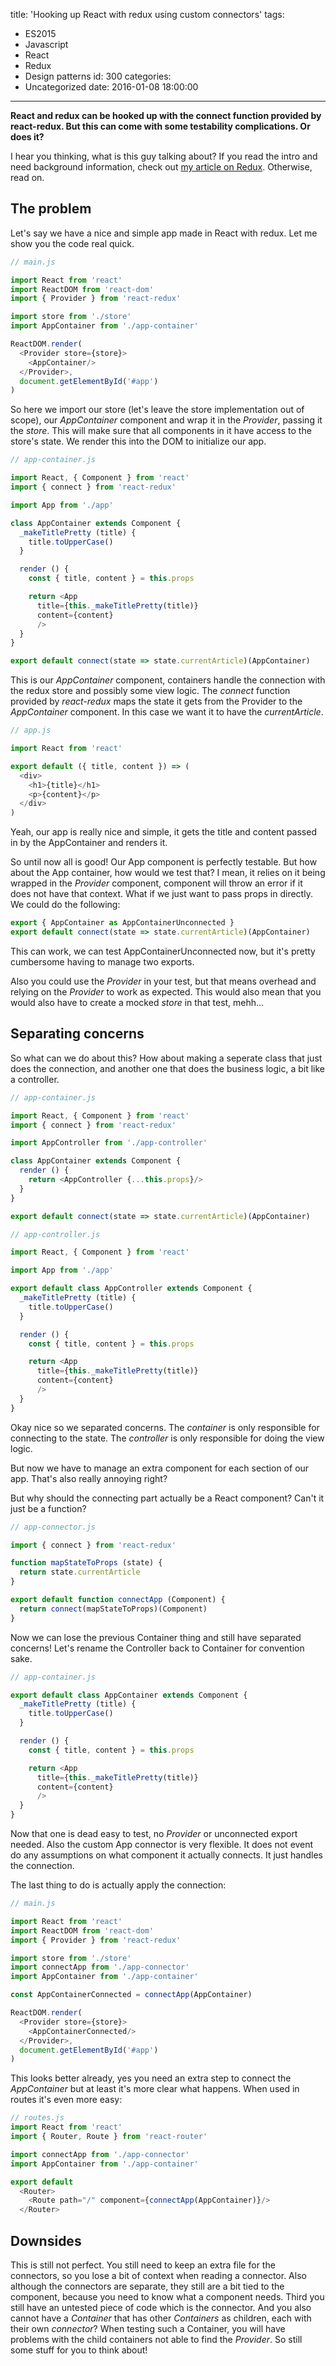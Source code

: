 title: 'Hooking up React with redux using custom connectors'
tags:
  - ES2015
  - Javascript
  - React
  - Redux
  - Design patterns
id: 300
categories:
  - Uncategorized
date: 2016-01-08 18:00:00
---

**React and redux can be hooked up with the connect function provided by react-redux. But this can come with some testability complications. Or does it?**

<!-- more -->

I hear you thinking, what is this guy talking about? If you read the intro and need background information, check out [my article on Redux](/2015/09/29/functionally-managing-state-with-redux/). Otherwise, read on.

## The problem

Let's say we have a nice and simple app made in React with redux. Let me show you the code real quick.

```javascript
// main.js

import React from 'react'
import ReactDOM from 'react-dom'
import { Provider } from 'react-redux'

import store from './store'
import AppContainer from './app-container'

ReactDOM.render(
  <Provider store={store}>
    <AppContainer/>
  </Provider>,
  document.getElementById('#app')
)
```

So here we import our store (let's leave the store implementation out of scope), our _AppContainer_ component and wrap it in the _Provider_, passing it the _store_. This will make sure that all components in it have access to the store's state. We render this into the DOM to initialize our app.

```javascript
// app-container.js

import React, { Component } from 'react'
import { connect } from 'react-redux'

import App from './app'

class AppContainer extends Component {
  _makeTitlePretty (title) {
    title.toUpperCase()
  }

  render () {
    const { title, content } = this.props

    return <App
      title={this._makeTitlePretty(title)}
      content={content}
      />
  }
}

export default connect(state => state.currentArticle)(AppContainer)
```

This is our _AppContainer_ component, containers handle the connection with the redux store and possibly some view logic. The _connect_ function provided by _react-redux_ maps the state it gets from the Provider to the _AppContainer_ component. In this case we want it to have the _currentArticle_.

```javascript
// app.js

import React from 'react'

export default ({ title, content }) => (
  <div>
    <h1>{title}</h1>
    <p>{content}</p>
  </div>
)
```

Yeah, our app is really nice and simple, it gets the title and content passed in by the AppContainer and renders it.

So until now all is good! Our App component is perfectly testable. But how about the App container, how would we test that? I mean, it relies on it being wrapped in the _Provider_ component, component will throw an error if it does not have that context. What if we just want to pass props in directly. We could do the following:

```javascript
export { AppContainer as AppContainerUnconnected }
export default connect(state => state.currentArticle)(AppContainer)
```

This can work, we can test AppContainerUnconnected now, but it's pretty cumbersome having to manage two exports.

Also you could use the _Provider_ in your test, but that means overhead and relying on the _Provider_ to work as expected. This would also mean that you would also have to create a mocked _store_ in that test, mehh...

## Separating concerns

So what can we do about this? How about making a seperate class that just does the connection, and another one that does the business logic, a bit like a controller.

```javascript
// app-container.js

import React, { Component } from 'react'
import { connect } from 'react-redux'

import AppController from './app-controller'

class AppContainer extends Component {
  render () {
    return <AppController {...this.props}/>
  }
}

export default connect(state => state.currentArticle)(AppContainer)
```

```javascript
// app-controller.js

import React, { Component } from 'react'

import App from './app'

export default class AppController extends Component {
  _makeTitlePretty (title) {
    title.toUpperCase()
  }

  render () {
    const { title, content } = this.props

    return <App
      title={this._makeTitlePretty(title)}
      content={content}
      />
  }
}
```

Okay nice so we separated concerns. The _container_ is only responsible for connecting to the state. The _controller_ is only responsible for doing the view logic.

But now we have to manage an extra component for each section of our app. That's also really annoying right?

But why should the connecting part actually be a React component? Can't it just be a function?

```javascript
// app-connector.js

import { connect } from 'react-redux'

function mapStateToProps (state) {
  return state.currentArticle
}

export default function connectApp (Component) {
  return connect(mapStateToProps)(Component)
}
```

Now we can lose the previous Container thing and still have separated concerns! Let's rename the Controller back to Container for convention sake.

```javascript
// app-container.js

export default class AppContainer extends Component {
  _makeTitlePretty (title) {
    title.toUpperCase()
  }

  render () {
    const { title, content } = this.props

    return <App
      title={this._makeTitlePretty(title)}
      content={content}
      />
  }
}
```

Now that one is dead easy to test, no _Provider_ or unconnected export needed. Also the custom App connector is very flexible. It does not event do any assumptions on what component it actually connects. It just handles the connection.

The last thing to do is actually apply the connection:

```javascript
// main.js

import React from 'react'
import ReactDOM from 'react-dom'
import { Provider } from 'react-redux'

import store from './store'
import connectApp from './app-connector'
import AppContainer from './app-container'

const AppContainerConnected = connectApp(AppContainer)

ReactDOM.render(
  <Provider store={store}>
    <AppContainerConnected/>
  </Provider>,
  document.getElementById('#app')
)
```

This looks better already, yes you need an extra step to connect the _AppContainer_ but at least it's more clear what happens. When used in routes it's even more easy:

```javascript
// routes.js
import React from 'react'
import { Router, Route } from 'react-router'

import connectApp from './app-connector'
import AppContainer from './app-container'

export default
  <Router>
    <Route path="/" component={connectApp(AppContainer)}/>
  </Router>
```

## Downsides

This is still not perfect. You still need to keep an extra file for the connectors, so you lose a bit of context when reading a connector. Also although the connectors are separate, they still are a bit tied to the component, because you need to know what a component needs. Third you still have an untested piece of code which is the connector. And you also cannot have a _Container_ that has other _Containers_ as children, each with their own _connector_? When testing such a Container, you will have problems with the child containers not able to find the _Provider_. So still some stuff for you to think about!
